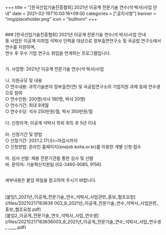 +++
title = "[한국산업기술진흥협회] 2021년 이공계 전문기술 연수(석·박사)사업 안내"
date = 2021-02-19T10:00:16+09:00
categories = ["공지사항"]
banner = "img/placeholder.png"
icon = "bullhorn"
+++
<!--more-->

<br>
### [한국산업기술진흥협회] 2021년 이공계 전문기술 연수(석·박사)사업 안내

<br>
동 사업은 이공계 미취업 석박사 인력을 대상으로 정부출연연구소 및 국공립 연구소에서 연수를 지원하며,
<br>
연수 후 우수 기업 연구소 취업을 연계하는 프로그램입니다.
<br>
<br>

가. 사업명: 2021년 이공계 전문기술 연수(석·박사)사업
<br>
<br>
나. 지원규모 및 내용
<br>
   ○ 연수내용: 과학기술분야 정부출연(연) 및 국공립연구소의 기업지원 과제 등에 연수생으로 참여
   <br>
   ○ 연수인원: 200명(석사 180명, 박사 20명)
   <br>
   ○ 연수기간: 최대 9개월
<br>
   ○ 연수수당: 석사 250만원/월, 박사 350만원/월
<br>
<br>
 다. 신청자격: 이공계 석박사 학위 취득 후 5년 이내
 <br>
 <br>
 라. 신청기간 및 방법
 <br>
   ○ 신청기간: 2021.2.17(수)~마감시까지
   <br>
   ○ 신청방법: 온라인 홈페이지(snejob.koita.or.kr)를 이용한 개별 신청·접수
   <br>
   <br>
 마. 심사·선발: 채용 전문기관을 통한 심사 및 선발
 <br>
 바. 문의처: 기술혁신지원팀 (02-3460-9085, 9156)

<br>
세부내용은 붙임 파일을 참고하여 주시기 바랍니다.
<br>
<br>
<br>
[붙임1_2021년_이공계_전문기술_연수_석박사_사업관련_홍보_협조요청](/files/20210217163636 003_8_2021년_이공계_전문기술_연수_석박사_사업관련_홍보_협조요청.pdf)
<br>
[붙임2_이공계_전문기술_연수_석박사_사업_연수생](/files/20210217163636003_8_2021년_이공계_전문기술_연수_석박사_사업_연수생_ ____.pdf)
<br>
<br>
<br>
